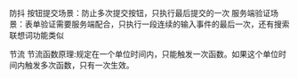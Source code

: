 防抖
  按钮提交场景：防止多次提交按钮，只执行最后提交的一次
  服务端验证场景：表单验证需要服务端配合，只执行一段连续的输入事件的最后一次，还有搜索联想词功能类似

节流
  节流函数原理:规定在一个单位时间内，只能触发一次函数。如果这个单位时间内触发多次函数，只有一次生效。
